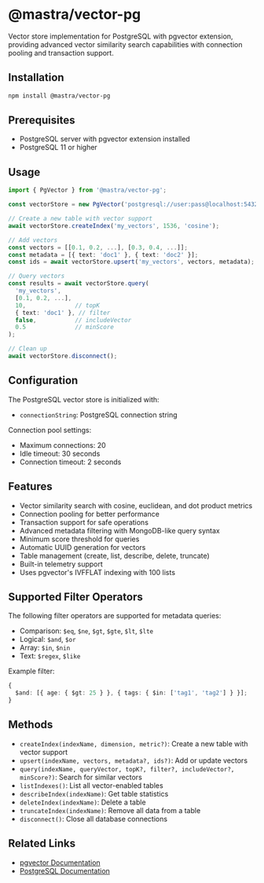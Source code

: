 # @mastra/vector-pg

Vector store implementation for PostgreSQL with pgvector extension, providing advanced vector similarity search capabilities with connection pooling and transaction support.

## Installation

```bash
npm install @mastra/vector-pg
```

## Prerequisites

- PostgreSQL server with pgvector extension installed
- PostgreSQL 11 or higher

## Usage

```typescript
import { PgVector } from '@mastra/vector-pg';

const vectorStore = new PgVector('postgresql://user:pass@localhost:5432/db');

// Create a new table with vector support
await vectorStore.createIndex('my_vectors', 1536, 'cosine');

// Add vectors
const vectors = [[0.1, 0.2, ...], [0.3, 0.4, ...]];
const metadata = [{ text: 'doc1' }, { text: 'doc2' }];
const ids = await vectorStore.upsert('my_vectors', vectors, metadata);

// Query vectors
const results = await vectorStore.query(
  'my_vectors',
  [0.1, 0.2, ...],
  10,              // topK
  { text: 'doc1' }, // filter
  false,           // includeVector
  0.5              // minScore
);

// Clean up
await vectorStore.disconnect();
```

## Configuration

The PostgreSQL vector store is initialized with:

- `connectionString`: PostgreSQL connection string

Connection pool settings:

- Maximum connections: 20
- Idle timeout: 30 seconds
- Connection timeout: 2 seconds

## Features

- Vector similarity search with cosine, euclidean, and dot product metrics
- Connection pooling for better performance
- Transaction support for safe operations
- Advanced metadata filtering with MongoDB-like query syntax
- Minimum score threshold for queries
- Automatic UUID generation for vectors
- Table management (create, list, describe, delete, truncate)
- Built-in telemetry support
- Uses pgvector's IVFFLAT indexing with 100 lists

## Supported Filter Operators

The following filter operators are supported for metadata queries:

- Comparison: `$eq`, `$ne`, `$gt`, `$gte`, `$lt`, `$lte`
- Logical: `$and`, `$or`
- Array: `$in`, `$nin`
- Text: `$regex`, `$like`

Example filter:

```typescript
{
  $and: [{ age: { $gt: 25 } }, { tags: { $in: ['tag1', 'tag2'] } }];
}
```

## Methods

- `createIndex(indexName, dimension, metric?)`: Create a new table with vector support
- `upsert(indexName, vectors, metadata?, ids?)`: Add or update vectors
- `query(indexName, queryVector, topK?, filter?, includeVector?, minScore?)`: Search for similar vectors
- `listIndexes()`: List all vector-enabled tables
- `describeIndex(indexName)`: Get table statistics
- `deleteIndex(indexName)`: Delete a table
- `truncateIndex(indexName)`: Remove all data from a table
- `disconnect()`: Close all database connections

## Related Links

- [pgvector Documentation](https://github.com/pgvector/pgvector)
- [PostgreSQL Documentation](https://www.postgresql.org/docs/)
